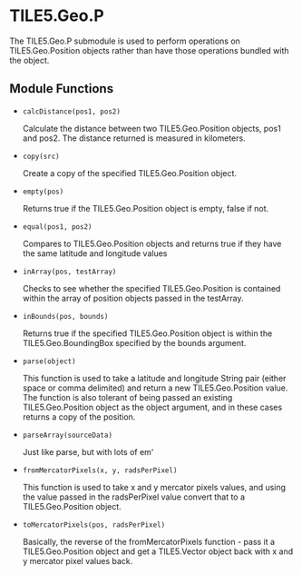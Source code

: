 TILE5.Geo.P
===========

The TILE5.Geo.P submodule is used to perform operations on TILE5.Geo.Position objects rather than have those operations bundled with the object.

Module Functions
----------------

- `calcDistance(pos1, pos2)`

	Calculate the distance between two TILE5.Geo.Position objects, pos1 and pos2.  The distance returned is measured in kilometers.
	
- `copy(src)`

	Create a copy of the specified TILE5.Geo.Position object.

- `empty(pos)`

	Returns true if the TILE5.Geo.Position object is empty, false if not.
	
- `equal(pos1, pos2)`

	Compares to TILE5.Geo.Position objects and returns true if they have the same latitude and longitude values
	
- `inArray(pos, testArray)`

	Checks to see whether the specified TILE5.Geo.Position is contained within the array of position objects passed in the testArray.
	
- `inBounds(pos, bounds)`

	Returns true if the specified TILE5.Geo.Position object is within the TILE5.Geo.BoundingBox specified by the bounds argument.
	
- `parse(object)`

	This function is used to take a latitude and longitude String pair (either space or comma delimited) and return a new TILE5.Geo.Position value.  The function is also tolerant of being passed an existing TILE5.Geo.Position object as the object argument, and in these cases returns a copy of the position.
	
- `parseArray(sourceData)`

	Just like parse, but with lots of em'
	
- `fromMercatorPixels(x, y, radsPerPixel)`

	This function is used to take x and y mercator pixels values, and using the value passed in the radsPerPixel value convert that to a TILE5.Geo.Position object.
	
- `toMercatorPixels(pos, radsPerPixel)`

	Basically, the reverse of the fromMercatorPixels function - pass it a TILE5.Geo.Position object and get a TILE5.Vector object back with x and y mercator pixel values back.